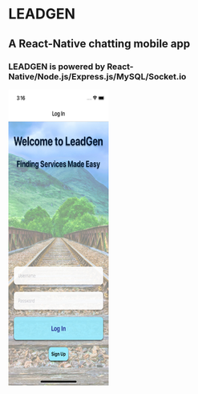 # LEADGEN

## A React-Native chatting mobile app

### LEADGEN is powered by React-Native/Node.js/Express.js/MySQL/Socket.io

<img src="./screenshots/lghome.png" width="200" height="590">